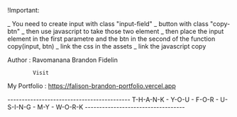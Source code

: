 !Important:

_ You need to create input with class "input-field"
_ button with class "copy-btn"
_ then use javascript to take those two element
_ then place the input element in the first parametre and the btn in the second of the function copy(input, btn)
_ link the css in the assets
_ link the javascript copy



Author : Ravomanana Brandon Fidelin

            Visit 
              
My Portfolio : https://falison-brandon-portfolio.vercel.app

   ------------------------------------------- T-H-A-N-K - Y-O-U - F-O-R - U-S-I-N-G - M-Y - W-O-R-K -----------------------------------
